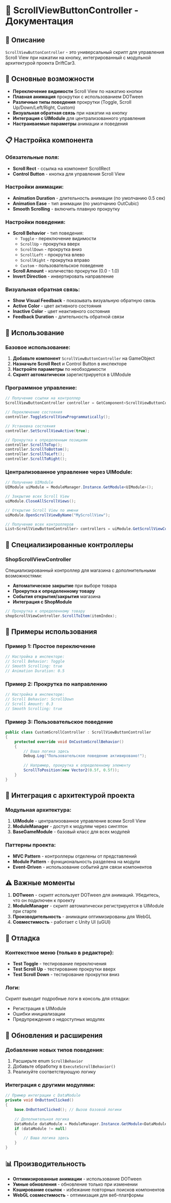 # 📜 ScrollViewButtonController - Документация

## 🎯 Описание

`ScrollViewButtonController` - это универсальный скрипт для управления Scroll View при нажатии на кнопку, интегрированный с модульной архитектурой проекта DriftCar3.

## 🚀 Основные возможности

- **Переключение видимости** Scroll View по нажатию кнопки
- **Плавная анимация** прокрутки с использованием DOTween
- **Различные типы поведения** прокрутки (Toggle, Scroll Up/Down/Left/Right, Custom)
- **Визуальная обратная связь** при нажатии на кнопку
- **Интеграция с UIModule** для централизованного управления
- **Настраиваемые параметры** анимации и поведения

## 📋 Настройка компонента

### Обязательные поля:
- **Scroll Rect** - ссылка на компонент ScrollRect
- **Control Button** - кнопка для управления Scroll View

### Настройки анимации:
- **Animation Duration** - длительность анимации (по умолчанию 0.5 сек)
- **Animation Ease** - тип анимации (по умолчанию OutCubic)
- **Smooth Scrolling** - включить плавную прокрутку

### Настройки поведения:
- **Scroll Behavior** - тип поведения:
  - `Toggle` - переключение видимости
  - `ScrollUp` - прокрутка вверх
  - `ScrollDown` - прокрутка вниз
  - `ScrollLeft` - прокрутка влево
  - `ScrollRight` - прокрутка вправо
  - `Custom` - пользовательское поведение
- **Scroll Amount** - количество прокрутки (0.0 - 1.0)
- **Invert Direction** - инвертировать направление

### Визуальная обратная связь:
- **Show Visual Feedback** - показывать визуальную обратную связь
- **Active Color** - цвет активного состояния
- **Inactive Color** - цвет неактивного состояния
- **Feedback Duration** - длительность обратной связи

## 🔧 Использование

### Базовое использование:

1. **Добавьте компонент** `ScrollViewButtonController` на GameObject
2. **Назначьте Scroll Rect** и Control Button в инспекторе
3. **Настройте параметры** по необходимости
4. **Скрипт автоматически** зарегистрируется в UIModule

### Программное управление:

```csharp
// Получение ссылки на контроллер
ScrollViewButtonController controller = GetComponent<ScrollViewButtonController>();

// Переключение состояния
controller.ToggleScrollViewProgrammatically();

// Установка состояния
controller.SetScrollViewActive(true);

// Прокрутка к определенным позициям
controller.ScrollToTop();
controller.ScrollToBottom();
controller.ScrollToLeft();
controller.ScrollToRight();
```

### Централизованное управление через UIModule:

```csharp
// Получение UIModule
UIModule uiModule = ModuleManager.Instance.GetModule<UIModule>();

// Закрытие всех Scroll View
uiModule.CloseAllScrollViews();

// Открытие Scroll View по имени
uiModule.OpenScrollViewByName("MyScrollView");

// Получение всех контроллеров
List<ScrollViewButtonController> controllers = uiModule.GetScrollViewControllers();
```

## 🎨 Специализированные контроллеры

### ShopScrollViewController

Специализированный контроллер для магазина с дополнительными возможностями:

- **Автоматическое закрытие** при выборе товара
- **Прокрутка к определенному товару**
- **События открытия/закрытия** магазина
- **Интеграция с ShopModule**

```csharp
// Прокрутка к определенному товару
shopScrollViewController.ScrollToItem(itemIndex);
```

## 📝 Примеры использования

### Пример 1: Простое переключение

```csharp
// Настройка в инспекторе:
// Scroll Behavior: Toggle
// Smooth Scrolling: true
// Animation Duration: 0.5
```

### Пример 2: Прокрутка по направлению

```csharp
// Настройка в инспекторе:
// Scroll Behavior: ScrollDown
// Scroll Amount: 0.3
// Smooth Scrolling: true
```

### Пример 3: Пользовательское поведение

```csharp
public class CustomScrollController : ScrollViewButtonController
{
    protected override void OnCustomScrollBehavior()
    {
        // Ваша логика здесь
        Debug.Log("Пользовательское поведение активировано!");
        
        // Например, прокрутка к определенному элементу
        ScrollToPosition(new Vector2(0.5f, 0.5f));
    }
}
```

## 🎯 Интеграция с архитектурой проекта

### Модульная архитектура:

1. **UIModule** - централизованное управление всеми Scroll View
2. **ModuleManager** - доступ к модулям через синглтон
3. **BaseGameModule** - базовый класс для всех модулей

### Паттерны проекта:

- **MVC Pattern** - контроллеры отделены от представлений
- **Module Pattern** - функциональность разделена на модули
- **Event-Driven** - использование событий для связи компонентов

## ⚠️ Важные моменты

1. **DOTween** - скрипт использует DOTween для анимаций. Убедитесь, что он подключен к проекту
2. **ModuleManager** - скрипт автоматически регистрируется в UIModule при старте
3. **Производительность** - анимации оптимизированы для WebGL
4. **Совместимость** - работает с Unity UI (uGUI)

## 🐛 Отладка

### Контекстное меню (только в редакторе):

- **Test Toggle** - тестирование переключения
- **Test Scroll Up** - тестирование прокрутки вверх
- **Test Scroll Down** - тестирование прокрутки вниз

### Логи:

Скрипт выводит подробные логи в консоль для отладки:
- Регистрация в UIModule
- Ошибки инициализации
- Предупреждения о недоступных модулях

## 🔄 Обновления и расширения

### Добавление новых типов поведения:

1. Расширьте enum `ScrollBehavior`
2. Добавьте обработку в `ExecuteScrollBehavior()`
3. Реализуйте соответствующую логику

### Интеграция с другими модулями:

```csharp
// Пример интеграции с DataModule
private void OnButtonClicked()
{
    base.OnButtonClicked(); // Вызов базовой логики
    
    // Дополнительная логика
    DataModule dataModule = ModuleManager.Instance.GetModule<DataModule>();
    if (dataModule != null)
    {
        // Ваша логика здесь
    }
}
```

## 📊 Производительность

- **Оптимизированные анимации** - использование DOTween
- **Умные обновления** - обновление только при изменении
- **Кэширование ссылок** - избежание повторных поисков компонентов
- **WebGL совместимость** - оптимизация для веб-платформы
